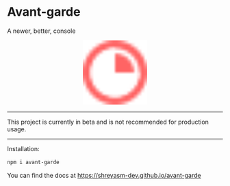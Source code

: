 # Avant-garde

A newer, better, console

<div align='center'>
  <img src='./docusaurus/static/img/logo.svg' alt='Avant-garde Logo' width='150px'>
</div>

---

This project is currently in beta and is not recommended for production usage.

---

Installation:

```bash
npm i avant-garde
```

You can find the docs at https://shreyasm-dev.github.io/avant-garde
